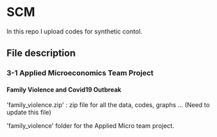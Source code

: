 # SCM
In this repo I upload codes for synthetic contol.

## File description
### 3-1 Applied Microeconomics Team Project
#### Family Violence and Covid19 Outbreak
'family_violence.zip' : zip file for all the data, codes, graphs ...
(Need to update this file)

'family_violence' folder for the Applied Micro team project.